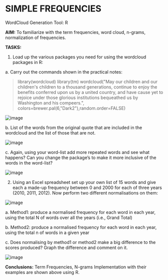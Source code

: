 # SIMPLE FREQUENCIES

WordCloud Generation Tool: R

**AIM:** To familiarize with the term frequencies, word cloud, n-grams, normalization of frequencies.

**TASKS:**
1) Load up the various packages you need for using the wordcloud packages in R:

a. Carry out the commands shown in the practical notes:
> library(wordcloud)
> library(tm)
> wordcloud("May our children and our children's children to a thousand generations, continue to enjoy the benefits conferred upon us by a united country,
and have cause yet to rejoice under those glorious institutions bequeathed us by Washington and his compeers.", colors=brewer.pal(6,"Dark2"),random.order=FALSE)

![image](https://user-images.githubusercontent.com/38240162/72670804-fd926c80-3a39-11ea-9a42-50da59ae1eb9.png)

b. List of the words from the original quote that are included in the wordcloud and the list of those that are not.

![image](https://user-images.githubusercontent.com/38240162/72670808-100ca600-3a3a-11ea-87c9-edee12f98fd3.png)

c. Again, using your word-list add more repeated words and see what happens? Can you change the package’s to make it more inclusive of the
words in the word-list?

![image](https://user-images.githubusercontent.com/38240162/72670819-2450a300-3a3a-11ea-89e1-fecf59628ea2.png)


2) Using an Excel spreadsheet set up your own list of 15 words and give each a made-up frequency between 0 and 2000 for each of three years
(2010, 2011, 2012). Now perform two different normalisations on them:

![image](https://user-images.githubusercontent.com/38240162/72670827-3fbbae00-3a3a-11ea-82ef-a53834714a73.png)

a. Method1: produce a normalised frequency for each word in each year, using the total N of words over all the years (i.e., Grand Total)

b. Method2: produce a normalised frequency for each word in each year, using the total n of words in a given year

c. Does normalising by method1 or method2 make a big difference to the scores produced? Graph the difference and comment on it.

![image](https://user-images.githubusercontent.com/38240162/72670832-5530d800-3a3a-11ea-81a2-32a6037ff1c6.png)

**Conclusions:** Term Frequencies, N-grams Implementation with their examples are shown above using R.
